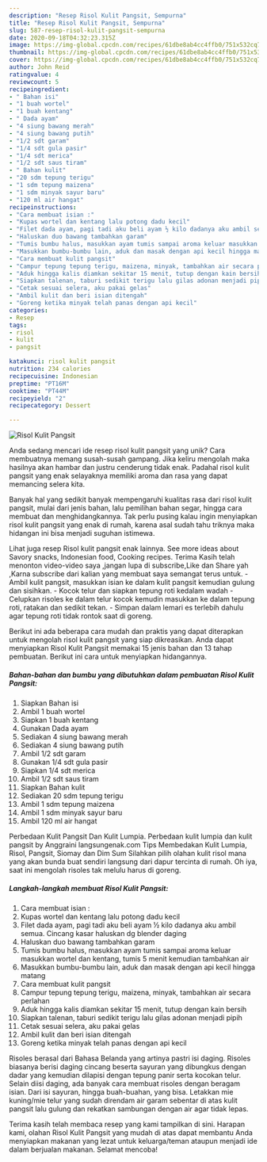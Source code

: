 ```yaml
---
description: "Resep Risol Kulit Pangsit, Sempurna"
title: "Resep Risol Kulit Pangsit, Sempurna"
slug: 587-resep-risol-kulit-pangsit-sempurna
date: 2020-09-18T04:32:23.315Z
image: https://img-global.cpcdn.com/recipes/61dbe8ab4cc4ffb0/751x532cq70/risol-kulit-pangsit-foto-resep-utama.jpg
thumbnail: https://img-global.cpcdn.com/recipes/61dbe8ab4cc4ffb0/751x532cq70/risol-kulit-pangsit-foto-resep-utama.jpg
cover: https://img-global.cpcdn.com/recipes/61dbe8ab4cc4ffb0/751x532cq70/risol-kulit-pangsit-foto-resep-utama.jpg
author: John Reid
ratingvalue: 4
reviewcount: 5
recipeingredient:
- " Bahan isi"
- "1 buah wortel"
- "1 buah kentang"
- " Dada ayam"
- "4 siung bawang merah"
- "4 siung bawang putih"
- "1/2 sdt garam"
- "1/4 sdt gula pasir"
- "1/4 sdt merica"
- "1/2 sdt saus tiram"
- " Bahan kulit"
- "20 sdm tepung terigu"
- "1 sdm tepung maizena"
- "1 sdm minyak sayur baru"
- "120 ml air hangat"
recipeinstructions:
- "Cara membuat isian :"
- "Kupas wortel dan kentang lalu potong dadu kecil"
- "Filet dada ayam, pagi tadi aku beli ayam ½ kilo dadanya aku ambil semua. Cincang kasar haluskan dg blender daging"
- "Haluskan duo bawang tambahkan garam"
- "Tumis bumbu halus, masukkan ayam tumis sampai aroma keluar masukkan wortel dan kentang, tumis 5 menit kemudian tambahkan air"
- "Masukkan bumbu-bumbu lain, aduk dan masak dengan api kecil hingga matang"
- "Cara membuat kulit pangsit"
- "Campur tepung tepung terigu, maizena, minyak, tambahkan air secara perlahan"
- "Aduk hingga kalis diamkan sekitar 15 menit, tutup dengan kain bersih"
- "Siapkan talenan, taburi sedikit terigu lalu gilas adonan menjadi pipih"
- "Cetak sesuai selera, aku pakai gelas"
- "Ambil kulit dan beri isian ditengah"
- "Goreng ketika minyak telah panas dengan api kecil"
categories:
- Resep
tags:
- risol
- kulit
- pangsit

katakunci: risol kulit pangsit 
nutrition: 234 calories
recipecuisine: Indonesian
preptime: "PT16M"
cooktime: "PT44M"
recipeyield: "2"
recipecategory: Dessert

---
```



![Risol Kulit Pangsit](https://img-global.cpcdn.com/recipes/61dbe8ab4cc4ffb0/751x532cq70/risol-kulit-pangsit-foto-resep-utama.jpg)

Anda sedang mencari ide resep risol kulit pangsit yang unik? Cara membuatnya memang susah-susah gampang. Jika keliru mengolah maka hasilnya akan hambar dan justru cenderung tidak enak. Padahal risol kulit pangsit yang enak selayaknya memiliki aroma dan rasa yang dapat memancing selera kita.

Banyak hal yang sedikit banyak mempengaruhi kualitas rasa dari risol kulit pangsit, mulai dari jenis bahan, lalu pemilihan bahan segar, hingga cara membuat dan menghidangkannya. Tak perlu pusing kalau ingin menyiapkan risol kulit pangsit yang enak di rumah, karena asal sudah tahu triknya maka hidangan ini bisa menjadi suguhan istimewa.

Lihat juga resep Risol kulit pangsit enak lainnya. See more ideas about Savory snacks, Indonesian food, Cooking recipes. Terima Kasih telah menonton video-video saya ,jangan lupa di subscribe,Like dan Share yah ,Karna subscribe dari kalian yang membuat saya semangat terus untuk. - Ambil kulit pangsit, masukkan isian ke dalam kulit pangsit kemudian gulung dan sisihkan. - Kocok telur dan siapkan tepung roti kedalam wadah - Celupkan risoles ke dalam telur kocok kemudin masukkan ke dalam tepung roti, ratakan dan sedikit tekan. - Simpan dalam lemari es terlebih dahulu agar tepung roti tidak rontok saat di goreng.


Berikut ini ada beberapa cara mudah dan praktis yang dapat diterapkan untuk mengolah risol kulit pangsit yang siap dikreasikan. Anda dapat menyiapkan Risol Kulit Pangsit memakai 15 jenis bahan dan 13 tahap pembuatan. Berikut ini cara untuk menyiapkan hidangannya.

<!--inarticleads1-->

##### Bahan-bahan dan bumbu yang dibutuhkan dalam pembuatan Risol Kulit Pangsit:

1. Siapkan  Bahan isi
1. Ambil 1 buah wortel
1. Siapkan 1 buah kentang
1. Gunakan  Dada ayam
1. Sediakan 4 siung bawang merah
1. Sediakan 4 siung bawang putih
1. Ambil 1/2 sdt garam
1. Gunakan 1/4 sdt gula pasir
1. Siapkan 1/4 sdt merica
1. Ambil 1/2 sdt saus tiram
1. Siapkan  Bahan kulit
1. Sediakan 20 sdm tepung terigu
1. Ambil 1 sdm tepung maizena
1. Ambil 1 sdm minyak sayur baru
1. Ambil 120 ml air hangat


Perbedaan Kulit Pangsit Dan Kulit Lumpia. Perbedaan kulit lumpia dan kulit pangsit by Anggraini langsungenak.com Tips Membedakan Kulit Lumpia, Risol, Pangsit, Siomay dan Dim Sum Silahkan pilih olahan kulit risol mana yang akan bunda buat sendiri langsung dari dapur tercinta di rumah. Oh iya, saat ini mengolah risoles tak melulu harus di goreng. 

<!--inarticleads2-->

##### Langkah-langkah membuat Risol Kulit Pangsit:

1. Cara membuat isian :
1. Kupas wortel dan kentang lalu potong dadu kecil
1. Filet dada ayam, pagi tadi aku beli ayam ½ kilo dadanya aku ambil semua. Cincang kasar haluskan dg blender daging
1. Haluskan duo bawang tambahkan garam
1. Tumis bumbu halus, masukkan ayam tumis sampai aroma keluar masukkan wortel dan kentang, tumis 5 menit kemudian tambahkan air
1. Masukkan bumbu-bumbu lain, aduk dan masak dengan api kecil hingga matang
1. Cara membuat kulit pangsit
1. Campur tepung tepung terigu, maizena, minyak, tambahkan air secara perlahan
1. Aduk hingga kalis diamkan sekitar 15 menit, tutup dengan kain bersih
1. Siapkan talenan, taburi sedikit terigu lalu gilas adonan menjadi pipih
1. Cetak sesuai selera, aku pakai gelas
1. Ambil kulit dan beri isian ditengah
1. Goreng ketika minyak telah panas dengan api kecil


Risoles berasal dari Bahasa Belanda yang artinya pastri isi daging. Risoles biasanya berisi daging cincang beserta sayuran yang dibungkus dengan dadar yang kemudian dilapisi dengan tepung panir serta kocokan telur. Selain diisi daging, ada banyak cara membuat risoles dengan beragam isian. Dari isi sayuran, hingga buah-buahan, yang bisa. Letakkan mie kuning/mie telur yang sudah direndam air garam sebentar di atas kulit pangsit lalu gulung dan rekatkan sambungan dengan air agar tidak lepas. 

Terima kasih telah membaca resep yang kami tampilkan di sini. Harapan kami, olahan Risol Kulit Pangsit yang mudah di atas dapat membantu Anda menyiapkan makanan yang lezat untuk keluarga/teman ataupun menjadi ide dalam berjualan makanan. Selamat mencoba!
